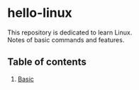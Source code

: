 # hello-linux
This repository is dedicated to learn Linux.  
Notes of basic commands and features.

## Table of contents
1.  [Basic](/commands/commands.md#basic)
